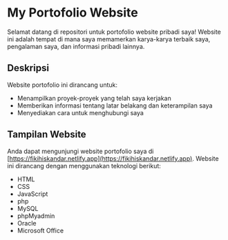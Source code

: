 # My Portofolio Website

Selamat datang di repositori untuk portofolio website pribadi saya! Website ini adalah tempat di mana saya memamerkan karya-karya terbaik saya, pengalaman saya, dan informasi pribadi lainnya. 

## Deskripsi

Website portofolio ini dirancang untuk:

- Menampilkan proyek-proyek yang telah saya kerjakan
- Memberikan informasi tentang latar belakang dan keterampilan saya
- Menyediakan cara untuk menghubungi saya

## Tampilan Website

Anda dapat mengunjungi website portofolio saya di [https://fikihiskandar.netlify.app](https://fikihiskandar.netlify.app). Website ini dirancang dengan menggunakan teknologi berikut:

- HTML
- CSS
- JavaScript
- php
- MySQL
- phpMyadmin
- Oracle
- Microsoft Office